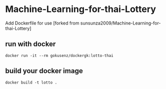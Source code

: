 # Machine-Learning-for-thai-Lottery
Add Dockerfile for use [forked from sunsunza2009/Machine-Learning-for-thai-Lottery]

## run with docker
`docker run -it --rm gokusenz/dockergk:lotto-thai`

## build your docker image
`docker build -t lotto .`
